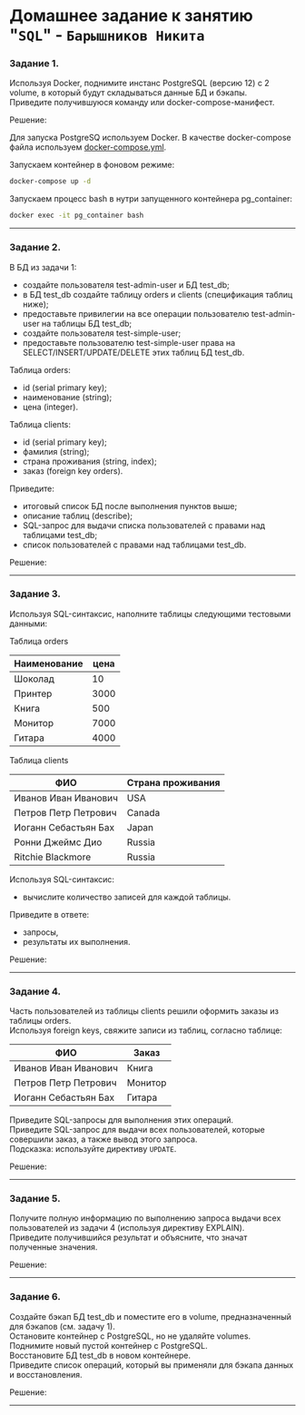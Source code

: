 # Домашнее задание к занятию "`SQL`" - `Барышников Никита`


### Задание 1. 

Используя Docker, поднимите инстанс PostgreSQL (версию 12) c 2 volume, в который будут складываться данные БД и бэкапы.  
Приведите получившуюся команду или docker-compose-манифест.

Решение:

Для запуска PostgreSQ используем Docker. В качестве docker-compose файла используем [docker-compose.yml](.db-02-sql/BD-DEV-9/db/15.2-db-02-sql/config/docker-compose.yml).

Запускаем контейнер в фоновом режиме:  
```bash
docker-compose up -d
```

Запускаем процесс bash в нутри запущенного контейнера pg_container:  
```bash
docker exec -it pg_container bash
```

---

### Задание 2.

В БД из задачи 1:
- создайте пользователя test-admin-user и БД test_db;
- в БД test_db создайте таблицу orders и clients (спeцификация таблиц ниже);
- предоставьте привилегии на все операции пользователю test-admin-user на таблицы БД test_db;
- создайте пользователя test-simple-user;
- предоставьте пользователю test-simple-user права на SELECT/INSERT/UPDATE/DELETE этих таблиц БД test_db.

Таблица orders:
- id (serial primary key);
- наименование (string);
- цена (integer).

Таблица clients:
- id (serial primary key);
- фамилия (string);
- страна проживания (string, index);
- заказ (foreign key orders).

Приведите:
- итоговый список БД после выполнения пунктов выше;
- описание таблиц (describe);
- SQL-запрос для выдачи списка пользователей с правами над таблицами test_db;
- список пользователей с правами над таблицами test_db.

Решение:



---

### Задание 3.

Используя SQL-синтаксис, наполните таблицы следующими тестовыми данными:

Таблица orders

|Наименование|цена|
|------------|----|
|Шоколад| 10 |
|Принтер| 3000 |
|Книга| 500 |
|Монитор| 7000|
|Гитара| 4000|

Таблица clients

|ФИО|Страна проживания|
|------------|----|
|Иванов Иван Иванович| USA |
|Петров Петр Петрович| Canada |
|Иоганн Себастьян Бах| Japan |
|Ронни Джеймс Дио| Russia|
|Ritchie Blackmore| Russia|

Используя SQL-синтаксис:
- вычислите количество записей для каждой таблицы.

Приведите в ответе:
- запросы,
- результаты их выполнения.

Решение:



---

### Задание 4.

Часть пользователей из таблицы clients решили оформить заказы из таблицы orders.  
Используя foreign keys, свяжите записи из таблиц, согласно таблице:

|ФИО|Заказ|
|------------|----|
|Иванов Иван Иванович| Книга |
|Петров Петр Петрович| Монитор |
|Иоганн Себастьян Бах| Гитара |

Приведите SQL-запросы для выполнения этих операций.  
Приведите SQL-запрос для выдачи всех пользователей, которые совершили заказ, а также вывод этого запроса.  
Подсказка: используйте директиву `UPDATE`.

Решение:



---

### Задание 5.

Получите полную информацию по выполнению запроса выдачи всех пользователей из задачи 4 (используя директиву EXPLAIN).  
Приведите получившийся результат и объясните, что значат полученные значения.

Решение:



---

### Задание 6.

Создайте бэкап БД test_db и поместите его в volume, предназначенный для бэкапов (см. задачу 1).  
Остановите контейнер с PostgreSQL, но не удаляйте volumes.  
Поднимите новый пустой контейнер с PostgreSQL.  
Восстановите БД test_db в новом контейнере.  
Приведите список операций, который вы применяли для бэкапа данных и восстановления.

Решение:



---